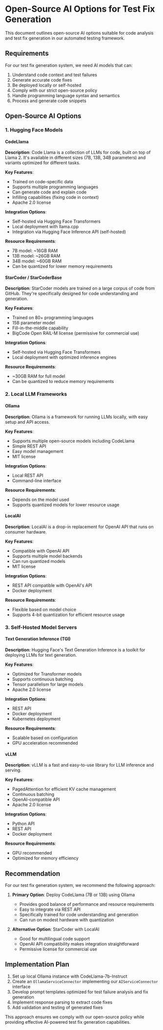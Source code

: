 # Open-Source AI Options for Test Fix Generation

This document outlines open-source AI options suitable for code analysis and test fix generation in our automated testing framework.

## Requirements

For our test fix generation system, we need AI models that can:

1. Understand code context and test failures
2. Generate accurate code fixes
3. Be deployed locally or self-hosted
4. Comply with our strict open-source policy
5. Handle programming language syntax and semantics
6. Process and generate code snippets

## Open-Source AI Options

### 1. Hugging Face Models

#### CodeLlama

**Description**: Code Llama is a collection of LLMs for code, built on top of Llama 2. It's available in different sizes (7B, 13B, 34B parameters) and variants optimized for different tasks.

**Key Features**:
- Trained on code-specific data
- Supports multiple programming languages
- Can generate code and explain code
- Infilling capabilities (fixing code in context)
- Apache 2.0 license

**Integration Options**:
- Self-hosted via Hugging Face Transformers
- Local deployment with llama.cpp
- Integration via Hugging Face Inference API (self-hosted)

**Resource Requirements**:
- 7B model: ~16GB RAM
- 13B model: ~26GB RAM
- 34B model: ~60GB RAM
- Can be quantized for lower memory requirements

#### StarCoder / StarCoderBase

**Description**: StarCoder models are trained on a large corpus of code from GitHub. They're specifically designed for code understanding and generation.

**Key Features**:
- Trained on 80+ programming languages
- 15B parameter model
- Fill-in-the-middle capability
- BigCode Open RAIL-M license (permissive for commercial use)

**Integration Options**:
- Self-hosted via Hugging Face Transformers
- Local deployment with optimized inference engines

**Resource Requirements**:
- ~30GB RAM for full model
- Can be quantized to reduce memory requirements

### 2. Local LLM Frameworks

#### Ollama

**Description**: Ollama is a framework for running LLMs locally, with easy setup and API access.

**Key Features**:
- Supports multiple open-source models including CodeLlama
- Simple REST API
- Easy model management
- MIT license

**Integration Options**:
- Local REST API
- Command-line interface

**Resource Requirements**:
- Depends on the model used
- Supports quantized models for lower resource usage

#### LocalAI

**Description**: LocalAI is a drop-in replacement for OpenAI API that runs on consumer hardware.

**Key Features**:
- Compatible with OpenAI API
- Supports multiple model backends
- Can run quantized models
- MIT license

**Integration Options**:
- REST API compatible with OpenAI's API
- Docker deployment

**Resource Requirements**:
- Flexible based on model choice
- Supports 4-bit quantization for efficient resource usage

### 3. Self-Hosted Model Servers

#### Text Generation Inference (TGI)

**Description**: Hugging Face's Text Generation Inference is a toolkit for deploying LLMs for text generation.

**Key Features**:
- Optimized for Transformer models
- Supports continuous batching
- Tensor parallelism for large models
- Apache 2.0 license

**Integration Options**:
- REST API
- Docker deployment
- Kubernetes deployment

**Resource Requirements**:
- Scalable based on configuration
- GPU acceleration recommended

#### vLLM

**Description**: vLLM is a fast and easy-to-use library for LLM inference and serving.

**Key Features**:
- PagedAttention for efficient KV cache management
- Continuous batching
- OpenAI-compatible API
- Apache 2.0 license

**Integration Options**:
- Python API
- REST API
- Docker deployment

**Resource Requirements**:
- GPU recommended
- Optimized for memory efficiency

## Recommendation

For our test fix generation system, we recommend the following approach:

1. **Primary Option**: Deploy CodeLlama (7B or 13B) using Ollama
   - Provides good balance of performance and resource requirements
   - Easy to integrate via REST API
   - Specifically trained for code understanding and generation
   - Can run on modest hardware with quantization

2. **Alternative Option**: StarCoder with LocalAI
   - Good for multilingual code support
   - OpenAI API compatibility makes integration straightforward
   - Permissive license for commercial use

## Implementation Plan

1. Set up local Ollama instance with CodeLlama-7b-Instruct
2. Create an `OllamaServiceConnector` implementing our `AIServiceConnector` interface
3. Develop prompt templates optimized for test failure analysis and fix generation
4. Implement response parsing to extract code fixes
5. Add validation and testing of generated fixes

This approach ensures we comply with our open-source policy while providing effective AI-powered test fix generation capabilities.
